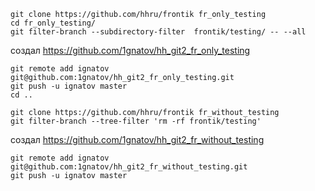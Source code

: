```
git clone https://github.com/hhru/frontik fr_only_testing
cd fr_only_testing/
git filter-branch --subdirectory-filter  frontik/testing/ -- --all
```
создал https://github.com/1gnatov/hh_git2_fr_only_testing
```
git remote add ignatov git@github.com:1gnatov/hh_git2_fr_only_testing.git
git push -u ignatov master 
cd ..

git clone https://github.com/hhru/frontik fr_without_testing
git filter-branch --tree-filter 'rm -rf frontik/testing'
```
создал https://github.com/1gnatov/hh_git2_fr_without_testing
```
git remote add ignatov git@github.com:1gnatov/hh_git2_fr_without_testing.git
git push -u ignatov master
```
